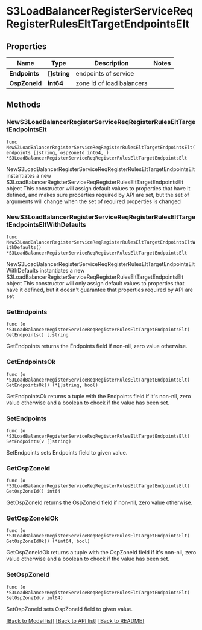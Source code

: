 # S3LoadBalancerRegisterServiceReqRegisterRulesEltTargetEndpointsElt

## Properties

Name | Type | Description | Notes
------------ | ------------- | ------------- | -------------
**Endpoints** | **[]string** | endpoints of service | 
**OspZoneId** | **int64** | zone id of load balancers | 

## Methods

### NewS3LoadBalancerRegisterServiceReqRegisterRulesEltTargetEndpointsElt

`func NewS3LoadBalancerRegisterServiceReqRegisterRulesEltTargetEndpointsElt(endpoints []string, ospZoneId int64, ) *S3LoadBalancerRegisterServiceReqRegisterRulesEltTargetEndpointsElt`

NewS3LoadBalancerRegisterServiceReqRegisterRulesEltTargetEndpointsElt instantiates a new S3LoadBalancerRegisterServiceReqRegisterRulesEltTargetEndpointsElt object
This constructor will assign default values to properties that have it defined,
and makes sure properties required by API are set, but the set of arguments
will change when the set of required properties is changed

### NewS3LoadBalancerRegisterServiceReqRegisterRulesEltTargetEndpointsEltWithDefaults

`func NewS3LoadBalancerRegisterServiceReqRegisterRulesEltTargetEndpointsEltWithDefaults() *S3LoadBalancerRegisterServiceReqRegisterRulesEltTargetEndpointsElt`

NewS3LoadBalancerRegisterServiceReqRegisterRulesEltTargetEndpointsEltWithDefaults instantiates a new S3LoadBalancerRegisterServiceReqRegisterRulesEltTargetEndpointsElt object
This constructor will only assign default values to properties that have it defined,
but it doesn't guarantee that properties required by API are set

### GetEndpoints

`func (o *S3LoadBalancerRegisterServiceReqRegisterRulesEltTargetEndpointsElt) GetEndpoints() []string`

GetEndpoints returns the Endpoints field if non-nil, zero value otherwise.

### GetEndpointsOk

`func (o *S3LoadBalancerRegisterServiceReqRegisterRulesEltTargetEndpointsElt) GetEndpointsOk() (*[]string, bool)`

GetEndpointsOk returns a tuple with the Endpoints field if it's non-nil, zero value otherwise
and a boolean to check if the value has been set.

### SetEndpoints

`func (o *S3LoadBalancerRegisterServiceReqRegisterRulesEltTargetEndpointsElt) SetEndpoints(v []string)`

SetEndpoints sets Endpoints field to given value.


### GetOspZoneId

`func (o *S3LoadBalancerRegisterServiceReqRegisterRulesEltTargetEndpointsElt) GetOspZoneId() int64`

GetOspZoneId returns the OspZoneId field if non-nil, zero value otherwise.

### GetOspZoneIdOk

`func (o *S3LoadBalancerRegisterServiceReqRegisterRulesEltTargetEndpointsElt) GetOspZoneIdOk() (*int64, bool)`

GetOspZoneIdOk returns a tuple with the OspZoneId field if it's non-nil, zero value otherwise
and a boolean to check if the value has been set.

### SetOspZoneId

`func (o *S3LoadBalancerRegisterServiceReqRegisterRulesEltTargetEndpointsElt) SetOspZoneId(v int64)`

SetOspZoneId sets OspZoneId field to given value.



[[Back to Model list]](../README.md#documentation-for-models) [[Back to API list]](../README.md#documentation-for-api-endpoints) [[Back to README]](../README.md)


